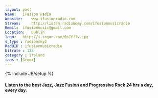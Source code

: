 ```yaml
---
layout: post
Name: 	iFusion Radio
Website: 	www.ifusionradio.com
Stream: 	http://listen.radionomy.com/ifusionmusicradio
Email: 	ifusionmusic@gmail.com
Location: 	Dublin
logo: 	http://i.imgur.com/0pCYf1v.jpg
s_type : radionomy2
RadUID : ifusionmusicradio
bitrate : 128
category : Ireland
tags : [Greek]
---
```

{% include JB/setup %}

#### Listen to the best Jazz, Jazz Fusion and Progressive Rock 24 hrs a day, every day.